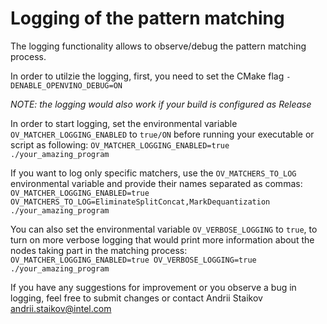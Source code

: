 # Logging of the pattern matching

The logging functionality allows to observe/debug the pattern matching process.

In order to utilzie the logging, first, you need to set the CMake flag ```-DENABLE_OPENVINO_DEBUG=ON```

_NOTE: the logging would also work if your build is configured as Release_

In order to start logging, set the environmental variable ```OV_MATCHER_LOGGING_ENABLED``` to ``true/ON`` before running your executable or script as following:
```OV_MATCHER_LOGGING_ENABLED=true ./your_amazing_program```            

If you want to log only specific matchers, use the ```OV_MATCHERS_TO_LOG``` environmental variable and provide their names separated as commas:
```OV_MATCHER_LOGGING_ENABLED=true OV_MATCHERS_TO_LOG=EliminateSplitConcat,MarkDequantization ./your_amazing_program```

You can also set the environmental variable ```OV_VERBOSE_LOGGING``` to ```true```, to turn on more verbose logging that would print more information about the nodes taking part in the matching process:
```OV_MATCHER_LOGGING_ENABLED=true OV_VERBOSE_LOGGING=true ./your_amazing_program```

If you have any suggestions for improvement or you observe a bug in logging, feel free to submit changes or contact Andrii Staikov <andrii.staikov@intel.com>